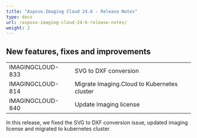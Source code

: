 ```yaml
---
title: "Aspose.Imaging Cloud 24.6 - Release Notes"
type: docs
url: /aspose-imaging-cloud-24-6-release-notes/
weight: 2
---
```


## **New features, fixes and improvements**
|     |     |
| --- | --- |
|IMAGINGCLOUD-833| SVG to DXF conversion |
|IMAGINGCLOUD-814| Migrate Imaging.Cloud to Kubernetes cluster |
|IMAGINGCLOUD-840| Update Imaging license |

In this release, we fixed the SVG to DXF conversion issue, updated imaging license and migrated to kubernetes cluster.
